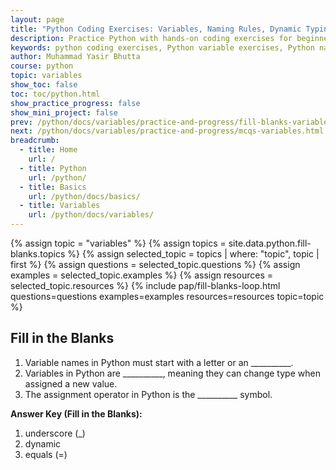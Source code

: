 ```yaml
---
layout: page
title: "Python Coding Exercises: Variables, Naming Rules, Dynamic Typing & None"
description: Practice Python with hands-on coding exercises for beginners. Master variables, naming conventions, dynamic typing, and the None constant with real-world examples and challenges.
keywords: python coding exercises, Python variable exercises, Python naming rules, dynamic typing in Python, Python None constant, beginner Python practice, learn Python through exercises
author: Muhammad Yasir Bhutta
course: python
topic: variables
show_toc: false
toc: toc/python.html
show_practice_progress: false
show_mini_project: false
prev: /python/docs/variables/practice-and-progress/fill-blanks-variables.html
next: /python/docs/variables/practice-and-progress/mcqs-variables.html
breadcrumb:
  - title: Home
    url: /
  - title: Python
    url: /python/
  - title: Basics
    url: /python/docs/basics/
  - title: Variables
    url: /python/docs/variables/
---
```


{% assign topic = "variables" %}
{% assign topics = site.data.python.fill-blanks.topics %}
{% assign selected_topic = topics | where: "topic", topic | first %}
{% assign questions = selected_topic.questions %}
{% assign examples = selected_topic.examples %}
{% assign resources = selected_topic.resources %}
{% include pap/fill-blanks-loop.html questions=questions examples=examples resources=resources topic=topic %}

## Fill in the Blanks

1. Variable names in Python must start with a letter or an __________.
2. Variables in Python are __________, meaning they can change type when assigned a new value.
3. The assignment operator in Python is the __________ symbol.

**Answer Key (Fill in the Blanks):**

1.  underscore (_)
2.  dynamic
3.  equals (=)